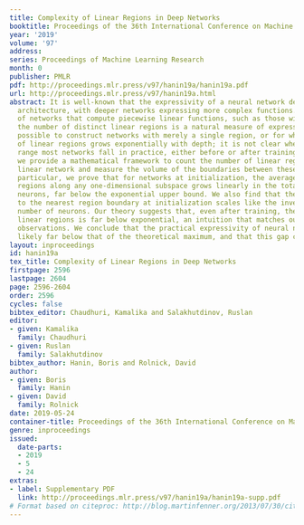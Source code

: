 ```yaml
---
title: Complexity of Linear Regions in Deep Networks
booktitle: Proceedings of the 36th International Conference on Machine Learning
year: '2019'
volume: '97'
address: 
series: Proceedings of Machine Learning Research
month: 0
publisher: PMLR
pdf: http://proceedings.mlr.press/v97/hanin19a/hanin19a.pdf
url: http://proceedings.mlr.press/v97/hanin19a.html
abstract: It is well-known that the expressivity of a neural network depends on its
  architecture, with deeper networks expressing more complex functions. In the case
  of networks that compute piecewise linear functions, such as those with ReLU activation,
  the number of distinct linear regions is a natural measure of expressivity. It is
  possible to construct networks with merely a single region, or for which the number
  of linear regions grows exponentially with depth; it is not clear where within this
  range most networks fall in practice, either before or after training. In this paper,
  we provide a mathematical framework to count the number of linear regions of a piecewise
  linear network and measure the volume of the boundaries between these regions. In
  particular, we prove that for networks at initialization, the average number of
  regions along any one-dimensional subspace grows linearly in the total number of
  neurons, far below the exponential upper bound. We also find that the average distance
  to the nearest region boundary at initialization scales like the inverse of the
  number of neurons. Our theory suggests that, even after training, the number of
  linear regions is far below exponential, an intuition that matches our empirical
  observations. We conclude that the practical expressivity of neural networks is
  likely far below that of the theoretical maximum, and that this gap can be quantified.
layout: inproceedings
id: hanin19a
tex_title: Complexity of Linear Regions in Deep Networks
firstpage: 2596
lastpage: 2604
page: 2596-2604
order: 2596
cycles: false
bibtex_editor: Chaudhuri, Kamalika and Salakhutdinov, Ruslan
editor:
- given: Kamalika
  family: Chaudhuri
- given: Ruslan
  family: Salakhutdinov
bibtex_author: Hanin, Boris and Rolnick, David
author:
- given: Boris
  family: Hanin
- given: David
  family: Rolnick
date: 2019-05-24
container-title: Proceedings of the 36th International Conference on Machine Learning
genre: inproceedings
issued:
  date-parts:
  - 2019
  - 5
  - 24
extras:
- label: Supplementary PDF
  link: http://proceedings.mlr.press/v97/hanin19a/hanin19a-supp.pdf
# Format based on citeproc: http://blog.martinfenner.org/2013/07/30/citeproc-yaml-for-bibliographies/
---
```

